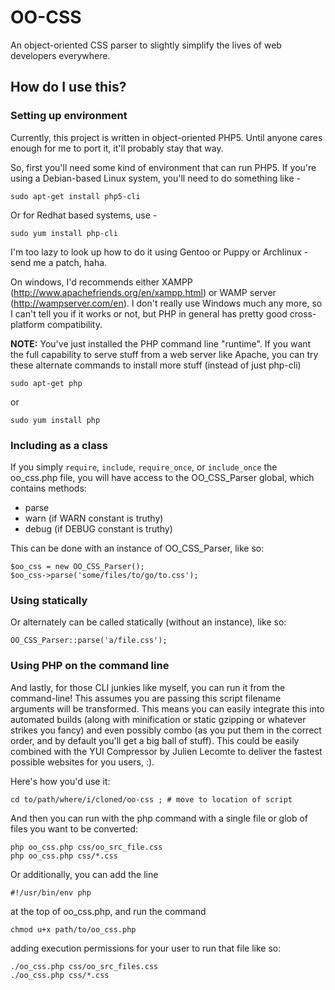OO-CSS
======

An object-oriented CSS parser to slightly simplify the lives of web developers everywhere.

How do I use this?
------------------

### Setting up environment

Currently, this project is written in object-oriented PHP5.  Until anyone cares enough for me to port it, it'll probably stay that way.

So, first you'll need some kind of environment that can run PHP5.  If you're using a Debian-based Linux system, you'll need to do something like -

    sudo apt-get install php5-cli

Or for Redhat based systems, use -

    sudo yum install php-cli

I'm too lazy to look up how to do it using Gentoo or Puppy or Archlinux - send me a patch, haha.

On windows, I'd recommends either XAMPP (http://www.apachefriends.org/en/xampp.html) or WAMP server (http://wampserver.com/en).  I don't really use Windows much any more, so I can't tell you if it works or not, but PHP in general has pretty good cross-platform compatibility.

**NOTE:** You've just installed the PHP command line "runtime".  If you want the full capability to serve stuff from a web server like Apache, you can try these alternate commands to install more stuff (instead of just php-cli)

    sudo apt-get php

or

    sudo yum install php

### Including as a class

If you simply `require`, `include`, `require_once`, or `include_once` the oo_css.php file, you will have access to the OO_CSS_Parser global, which contains methods:

* parse
* warn  (if WARN constant is truthy)
* debug (if DEBUG constant is truthy)

This can be done with an instance of OO_CSS_Parser, like so:

    $oo_css = new OO_CSS_Parser();
    $oo_css->parse('some/files/to/go/to.css');

### Using statically

Or alternately can be called statically (without an instance), like so:

    OO_CSS_Parser::parse('a/file.css');

### Using PHP on the command line

And lastly, for those CLI junkies like myself, you can run it from the command-line!  This assumes you are passing this script filename arguments will be transformed.  This means you can easily integrate this into automated builds (along with minification or static gzipping or whatever strikes you fancy) and even possibly combo (as you put them in the correct order, and by default you'll get a big ball of stuff).  This could be easily combined with the YUI Compressor by Julien Lecomte to deliver the fastest possible websites for you users, :).

Here's how you'd use it:

    cd to/path/where/i/cloned/oo-css ; # move to location of script

And then you can run with the php command with a single file or glob of files you want to be converted:

    php oo_css.php css/oo_src_file.css
    php oo_css.php css/*.css

Or additionally, you can add the line

    #!/usr/bin/env php

at the top of oo_css.php, and run the command

    chmod u+x path/to/oo_css.php

adding execution permissions for your user to run that file like so:

    ./oo_css.php css/oo_src_files.css
    ./oo_css.php css/*.css